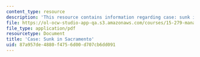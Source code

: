```yaml
---
content_type: resource
description: 'This resource contains information regarding case: sunk in sacramento.'
file: https://ol-ocw-studio-app-qa.s3.amazonaws.com/courses/15-279-management-communication-for-undergraduates-fall-2012/87a957de4880f4756d00d707cb6dd091_MIT15_279F12_sacrmntoCase.pdf
file_type: application/pdf
resourcetype: Document
title: 'Case: Sunk in Sacramento'
uid: 87a957de-4880-f475-6d00-d707cb6dd091
---
```

